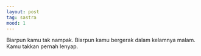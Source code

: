 ```yaml
---
layout: post
tag: sastra
mood: 1
---
```


Biarpun kamu tak nampak. Biarpun kamu bergerak dalam kelamnya malam. Kamu takkan pernah lenyap.